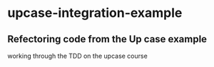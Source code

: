 # upcase-integration-example

## Refectoring code from the Up case example
working through the TDD on the upcase course
